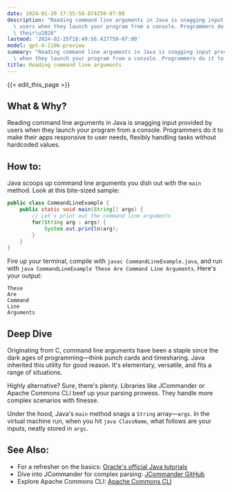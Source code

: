 ```yaml
---
date: 2024-01-20 17:55:59.874250-07:00
description: "Reading command line arguments in Java is snagging input provided by\
  \ users when they launch your program from a console. Programmers do it to make\
  \ their\u2026"
lastmod: '2024-02-25T18:49:56.427759-07:00'
model: gpt-4-1106-preview
summary: "Reading command line arguments in Java is snagging input provided by users\
  \ when they launch your program from a console. Programmers do it to make their\u2026"
title: Reading command line arguments
---
```


{{< edit_this_page >}}

## What & Why?

Reading command line arguments in Java is snagging input provided by users when they launch your program from a console. Programmers do it to make their apps responsive to user needs, flexibly handling tasks without hardcoded values.

## How to:

Java scoops up command line arguments you dish out with the `main` method. Look at this bite-sized sample:

```java
public class CommandLineExample {
    public static void main(String[] args) {
        // Let's print out the command line arguments
        for(String arg : args) {
            System.out.println(arg);
        }
    }
}
```

Fire up your terminal, compile with `javac CommandLineExample.java`, and run with `java CommandLineExample These Are Command Line Arguments`. Here's your output:

```
These
Are
Command
Line
Arguments
```

## Deep Dive

Originating from C, command line arguments have been a staple since the dark ages of programming—think punch cards and timesharing. Java inherited this utility for good reason. It's elementary, versatile, and fits a range of situations.

Highly alternative? Sure, there's plenty. Libraries like JCommander or Apache Commons CLI beef up your parsing prowess. They handle more complex scenarios with finesse.

Under the hood, Java's `main` method snags a `String` array—`args`. In the virtual machine run, when you hit `java ClassName`, what follows are your inputs, neatly stored in `args`.

## See Also:

- For a refresher on the basics: [Oracle's official Java tutorials](https://docs.oracle.com/javase/tutorial/)
- Dive into JCommander for complex parsing: [JCommander GitHub](https://github.com/cbeust/jcommander)
- Explore Apache Commons CLI: [Apache Commons CLI](https://commons.apache.org/proper/commons-cli/)
